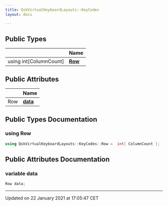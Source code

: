 ```yaml
---
title: QskVirtualKeyboardLayouts::KeyCodes
layout: docs

---
```





## Public Types

|                | Name           |
| -------------- | -------------- |
| using int[ColumnCount] | **[Row](/docs/classes/struct_qsk_virtual_keyboard_layouts_1_1_key_codes/#using-row)**  |

## Public Attributes

|                | Name           |
| -------------- | -------------- |
| Row | **[data](/docs/classes/struct_qsk_virtual_keyboard_layouts_1_1_key_codes/#variable-data)**  |

## Public Types Documentation

### using Row

```cpp
using QskVirtualKeyboardLayouts::KeyCodes::Row =  int[ ColumnCount ];
```


## Public Attributes Documentation

### variable data

```cpp
Row data;
```


-------------------------------

Updated on 22 January 2021 at 17:05:47 CET